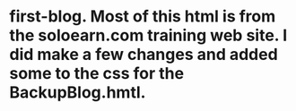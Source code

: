 # first-blog. Most of this html is from the soloearn.com training web site. I did make a few changes and added some to the css for the BackupBlog.hmtl. 
